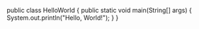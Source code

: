 public class HelloWorld {
public static void main(String[] args) {
System.out.println("Hello, World!");
}
}